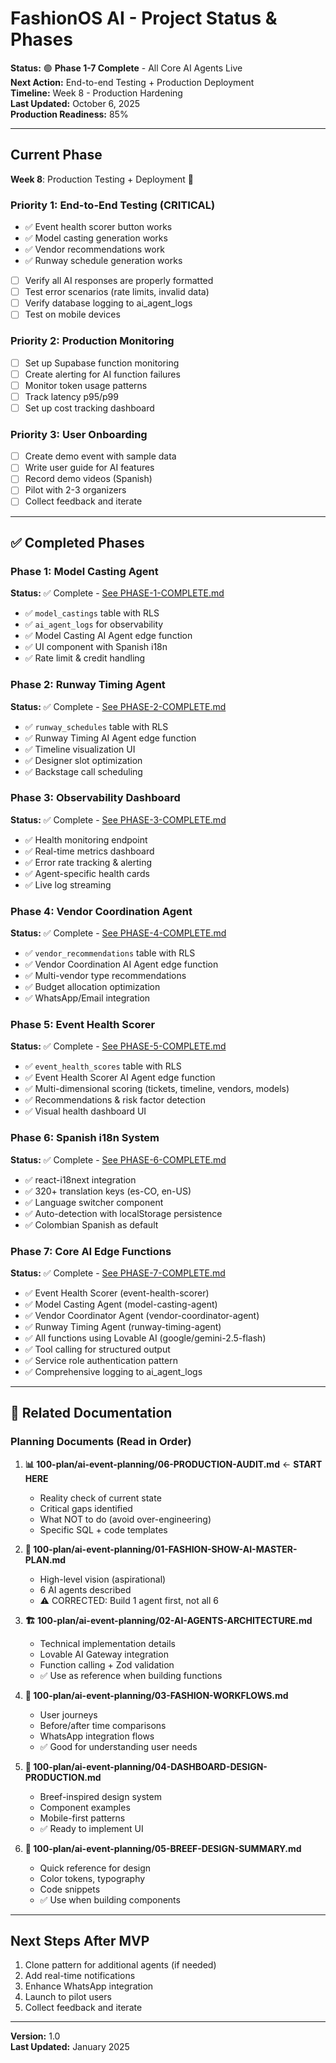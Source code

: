 # FashionOS AI - Project Status & Phases

**Status:** 🟢 **Phase 1-7 Complete** - All Core AI Agents Live  
**Next Action:** End-to-end Testing + Production Deployment  
**Timeline:** Week 8 - Production Hardening  
**Last Updated:** October 6, 2025  
**Production Readiness:** 85%

---

## Current Phase

**Week 8**: Production Testing + Deployment 🚀

### Priority 1: End-to-End Testing (CRITICAL)
- ✅ Event health scorer button works
- ✅ Model casting generation works
- ✅ Vendor recommendations work
- ✅ Runway schedule generation works
- [ ] Verify all AI responses are properly formatted
- [ ] Test error scenarios (rate limits, invalid data)
- [ ] Verify database logging to ai_agent_logs
- [ ] Test on mobile devices

### Priority 2: Production Monitoring
- [ ] Set up Supabase function monitoring
- [ ] Create alerting for AI function failures
- [ ] Monitor token usage patterns
- [ ] Track latency p95/p99
- [ ] Set up cost tracking dashboard

### Priority 3: User Onboarding
- [ ] Create demo event with sample data
- [ ] Write user guide for AI features
- [ ] Record demo videos (Spanish)
- [ ] Pilot with 2-3 organizers
- [ ] Collect feedback and iterate

---

## ✅ Completed Phases

### Phase 1: Model Casting Agent
**Status:** ✅ Complete - [See PHASE-1-COMPLETE.md](./100-plan/ai-event-planning/PHASE-1-COMPLETE.md)
- ✅ `model_castings` table with RLS
- ✅ `ai_agent_logs` for observability
- ✅ Model Casting AI Agent edge function
- ✅ UI component with Spanish i18n
- ✅ Rate limit & credit handling

### Phase 2: Runway Timing Agent
**Status:** ✅ Complete - [See PHASE-2-COMPLETE.md](./100-plan/ai-event-planning/PHASE-2-COMPLETE.md)
- ✅ `runway_schedules` table with RLS
- ✅ Runway Timing AI Agent edge function
- ✅ Timeline visualization UI
- ✅ Designer slot optimization
- ✅ Backstage call scheduling

### Phase 3: Observability Dashboard
**Status:** ✅ Complete - [See PHASE-3-COMPLETE.md](./100-plan/ai-event-planning/PHASE-3-COMPLETE.md)
- ✅ Health monitoring endpoint
- ✅ Real-time metrics dashboard
- ✅ Error rate tracking & alerting
- ✅ Agent-specific health cards
- ✅ Live log streaming

### Phase 4: Vendor Coordination Agent
**Status:** ✅ Complete - [See PHASE-4-COMPLETE.md](./100-plan/ai-event-planning/PHASE-4-COMPLETE.md)
- ✅ `vendor_recommendations` table with RLS
- ✅ Vendor Coordination AI Agent edge function
- ✅ Multi-vendor type recommendations
- ✅ Budget allocation optimization
- ✅ WhatsApp/Email integration

### Phase 5: Event Health Scorer
**Status:** ✅ Complete - [See PHASE-5-COMPLETE.md](./100-plan/ai-event-planning/PHASE-5-COMPLETE.md)
- ✅ `event_health_scores` table with RLS
- ✅ Event Health Scorer AI Agent edge function
- ✅ Multi-dimensional scoring (tickets, timeline, vendors, models)
- ✅ Recommendations & risk factor detection
- ✅ Visual health dashboard UI

### Phase 6: Spanish i18n System
**Status:** ✅ Complete - [See PHASE-6-COMPLETE.md](./100-plan/ai-event-planning/PHASE-6-COMPLETE.md)
- ✅ react-i18next integration
- ✅ 320+ translation keys (es-CO, en-US)
- ✅ Language switcher component
- ✅ Auto-detection with localStorage persistence
- ✅ Colombian Spanish as default

### Phase 7: Core AI Edge Functions
**Status:** ✅ Complete - [See PHASE-7-COMPLETE.md](./100-plan/ai-event-planning/PHASE-7-COMPLETE.md)
- ✅ Event Health Scorer (event-health-scorer)
- ✅ Model Casting Agent (model-casting-agent)
- ✅ Vendor Coordinator Agent (vendor-coordinator-agent)
- ✅ Runway Timing Agent (runway-timing-agent)
- ✅ All functions using Lovable AI (google/gemini-2.5-flash)
- ✅ Tool calling for structured output
- ✅ Service role authentication pattern
- ✅ Comprehensive logging to ai_agent_logs

---

## 📁 Related Documentation

### Planning Documents (Read in Order)

1. **📊 100-plan/ai-event-planning/06-PRODUCTION-AUDIT.md** ← **START HERE**
   - Reality check of current state
   - Critical gaps identified
   - What NOT to do (avoid over-engineering)
   - Specific SQL + code templates

2. **🎯 100-plan/ai-event-planning/01-FASHION-SHOW-AI-MASTER-PLAN.md**
   - High-level vision (aspirational)
   - 6 AI agents described
   - ⚠️ CORRECTED: Build 1 agent first, not all 6

3. **🏗️ 100-plan/ai-event-planning/02-AI-AGENTS-ARCHITECTURE.md**
   - Technical implementation details
   - Lovable AI Gateway integration
   - Function calling + Zod validation
   - ✅ Use as reference when building functions

4. **👤 100-plan/ai-event-planning/03-FASHION-WORKFLOWS.md**
   - User journeys
   - Before/after time comparisons
   - WhatsApp integration flows
   - ✅ Good for understanding user needs

5. **🎨 100-plan/ai-event-planning/04-DASHBOARD-DESIGN-PRODUCTION.md**
   - Breef-inspired design system
   - Component examples
   - Mobile-first patterns
   - ✅ Ready to implement UI

6. **📝 100-plan/ai-event-planning/05-BREEF-DESIGN-SUMMARY.md**
   - Quick reference for design
   - Color tokens, typography
   - Code snippets
   - ✅ Use when building components

---

## Next Steps After MVP

1. Clone pattern for additional agents (if needed)
2. Add real-time notifications
3. Enhance WhatsApp integration
4. Launch to pilot users
5. Collect feedback and iterate

---

**Version:** 1.0  
**Last Updated:** January 2025
